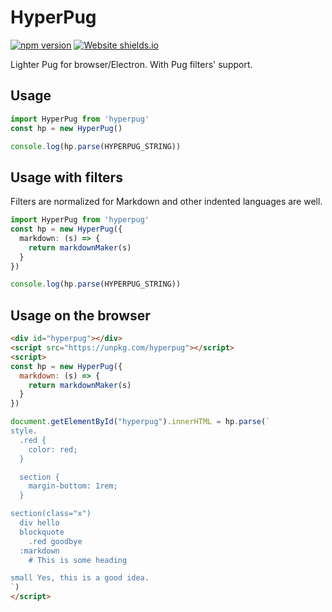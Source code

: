 # HyperPug

[![npm version](https://badge.fury.io/js/hyperpug.svg)](https://badge.fury.io/js/hyperpug) [![Website shields.io](https://img.shields.io/website-up-down-green-red/https/hyperpug.netlify.app.svg)](https://hyperpug.netlify.app/)

Lighter Pug for browser/Electron. With Pug filters' support.

## Usage

```typescript
import HyperPug from 'hyperpug'
const hp = new HyperPug()

console.log(hp.parse(HYPERPUG_STRING))
```

## Usage with filters

Filters are normalized for Markdown and other indented languages are well.

```typescript
import HyperPug from 'hyperpug'
const hp = new HyperPug({
  markdown: (s) => {
    return markdownMaker(s)
  }
})

console.log(hp.parse(HYPERPUG_STRING))
```

## Usage on the browser

```html
<div id="hyperpug"></div>
<script src="https://unpkg.com/hyperpug"></script>
<script>
const hp = new HyperPug({
  markdown: (s) => {
    return markdownMaker(s)
  }
})

document.getElementById("hyperpug").innerHTML = hp.parse(`
style.
  .red {
    color: red;
  }

  section {
    margin-bottom: 1rem;
  }

section(class="x")
  div hello
  blockquote
    .red goodbye
  :markdown
    # This is some heading

small Yes, this is a good idea.
`)
</script>
```
